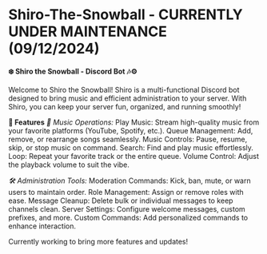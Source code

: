 # Shiro-The-Snowball - **CURRENTLY UNDER MAINTENANCE (09/12/2024)**


**❄️ Shiro the Snowball - Discord Bot 🎶⚙️**

Welcome to Shiro the Snowball! Shiro is a multi-functional Discord bot designed to bring music and efficient administration to your server. With Shiro, you can keep your server fun, organized, and running smoothly!

**🚀 Features**
*🎵 Music Operations:*
Play Music: Stream high-quality music from your favorite platforms (YouTube, Spotify, etc.).
Queue Management: Add, remove, or rearrange songs seamlessly.
Music Controls: Pause, resume, skip, or stop music on command.
Search: Find and play music effortlessly.
Loop: Repeat your favorite track or the entire queue.
Volume Control: Adjust the playback volume to suit the vibe.

*🛠️ Administration Tools:*
Moderation Commands: Kick, ban, mute, or warn users to maintain order.
Role Management: Assign or remove roles with ease.
Message Cleanup: Delete bulk or individual messages to keep channels clean.
Server Settings: Configure welcome messages, custom prefixes, and more.
Custom Commands: Add personalized commands to enhance interaction.

Currently working to bring more features and updates!
